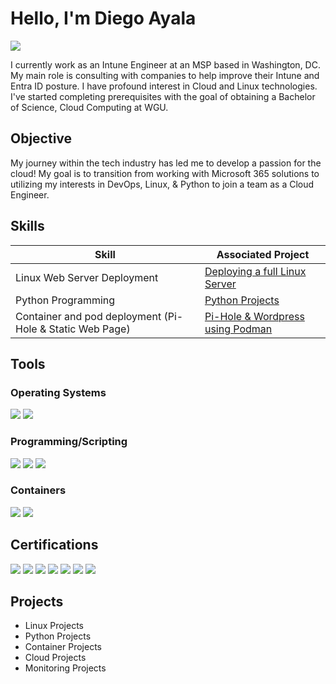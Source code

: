 # Hello, I'm Diego Ayala
<a href="https://www.linkedin.com/in/diegoayala860/"><img src="https://img.shields.io/badge/-LinkedIn-0072b1?&style=for-the-badge&logo=linkedin&logoColor=white" /></a>

I currently work as an Intune Engineer at an MSP based in Washington, DC. My main role is consulting with companies to help improve their Intune and Entra ID posture. I have profound interest in Cloud and Linux technologies. I've started completing prerequisites with the goal of obtaining a Bachelor of Science, Cloud Computing at WGU.

## Objective

My journey within the tech industry has led me to develop a passion for the cloud! My goal is to transition from working with Microsoft 365 solutions to utilizing my interests in DevOps, Linux, & Python to join a team as a Cloud Engineer.

## Skills

| Skill                                                                   | Associated Project                                               |
|-------------------------------------------------------------------------|------------------------------------------------------------------|
| Linux Web Server Deployment                    | <a href="https://github.com/diego-860/Patriots-Web-Page">Deploying a full Linux Server</a>|
| Python Programming                                          | <a href="https://github.com/diego-860/100-Days-of-Python">Python Projects</a>|
| Container and pod deployment (Pi-Hole & Static Web Page)                | <a href="https://google.com">Pi-Hole & Wordpress using Podman</a>|

## Tools

### Operating Systems
<div>
    <img src="https://img.shields.io/badge/-Linux-FCC624?style=for-the-badge&logo=Linux&logoColor=black)" />
    <img src="https://img.shields.io/badge/-Windows-0078D6?style=for-the-badge&logo=Windows&logoColor=white" />
</div>

### Programming/Scripting
<div>
    <img src="https://img.shields.io/badge/-Bash-4EAA25?&style=for-the-badge&logo=GNU+Bash&logoColor=white)" />
    <img src="https://img.shields.io/badge/-Python-3776AB?&style=for-the-badge&logo=Python&logoColor=white)" />
    <img src="https://img.shields.io/badge/-PowerShell-5391FE?&style=for-the-badge&logo=PowerShell&logoColor=white)" />
</div>

### Containers
<div>
    <img src="https://img.shields.io/badge/-Docker-2496ED?style=for-the-badge&logo=Docker&logoColor=white)" />
    <img src="https://img.shields.io/badge/-Podman-5B3EAE?style=for-the-badge&logo=Podman&logoColor=white)" />
</div>

## Certifications
<div>
<img src="https://img.shields.io/badge/-Security%2B-FF0000?&style=for-the-badge&logo=CompTIA&logoColor=white" />
<img src="https://img.shields.io/badge/-Network%2B-007ACC?&style=for-the-badge&logo=CompTIA&logoColor=white" />
<img src="https://img.shields.io/badge/Microsoft%20365%20Certified%3A%20Administrator%20Expert-0078D4?style=for-the-badge&logo=microsoft&logoColor=white)" />
<img src="https://img.shields.io/badge/Microsoft%20365%20Certified%3A%20Endpoint%20Administrator%20Associate-0078D4?style=for-the-badge&logo=microsoft&logoColor=white)" />
<img src="https://img.shields.io/badge/Microsoft%20Certified%3A%20Azure%20Fundamentals-0078D4?style=for-the-badge&logo=microsoftazure&logoColor=white)" />
<img src="https://img.shields.io/badge/Microsoft%20Certified%3A%20Security%2C%20Compliance%2C%20and%20Identity%20Fundamentals-0078D4?style=for-the-badge&logo=microsoft&logoColor=white)" />
<img src="https://img.shields.io/badge/Microsoft%20365%20Certified%3A%20Fundamentals-0078D4?style=for-the-badge&logo=microsoft&logoColor=white)" />
</div>

## Projects
- Linux Projects
- Python Projects
- Container Projects
- Cloud Projects
- Monitoring Projects
